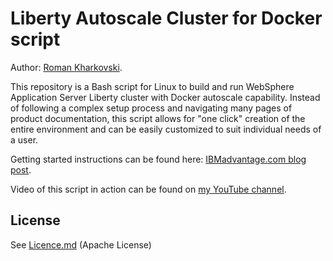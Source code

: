 # Liberty Autoscale Cluster for Docker script

Author: [Roman Kharkovski](http://kharkovski.blogspot.com/).

This repository is a Bash script for Linux to build and run WebSphere Application Server Liberty cluster with Docker autoscale capability. Instead of following a complex setup process and navigating many pages of product documentation, this script allows for "one click" creation of the entire environment and can be easily customized to suit individual needs of a user.

Getting started instructions can be found here: [IBMadvantage.com blog post](https://ibmadvantage.com/2016/08/29/websphere-liberty-autoscale-clustering-with-docker/).

Video of this script in action can be found on [my YouTube channel](https://youtu.be/JVyW5iYIJsA).

## License

See [Licence.md](Licence.md) (Apache License)